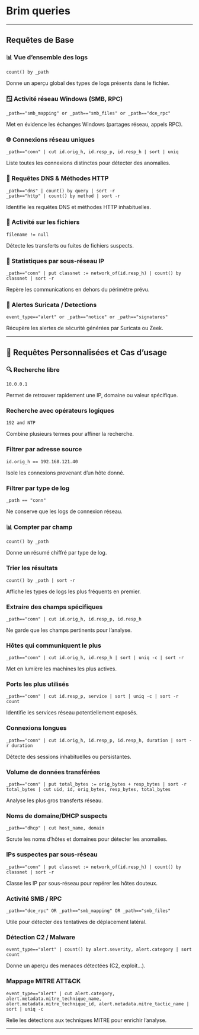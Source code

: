 # Brim queries
---

##  Requêtes de Base

### 📊 Vue d’ensemble des logs
```zeek
count() by _path
```
 Donne un aperçu global des types de logs présents dans le fichier.

### 🪟 Activité réseau Windows (SMB, RPC)
```zeek
_path=="smb_mapping" or _path=="smb_files" or _path=="dce_rpc"
```
Met en évidence les échanges Windows (partages réseau, appels RPC).

### 🌐 Connexions réseau uniques
```zeek
_path=="conn" | cut id.orig_h, id.resp_p, id.resp_h | sort | uniq
```
 Liste toutes les connexions distinctes pour détecter des anomalies.

### 📡 Requêtes DNS & Méthodes HTTP
```zeek
_path=="dns" | count() by query | sort -r
_path=="http" | count() by method | sort -r
```
Identifie les requêtes DNS et méthodes HTTP inhabituelles.

### 📁 Activité sur les fichiers
```zeek
filename != null
```
Détecte les transferts ou fuites de fichiers suspects.

### 🧮 Statistiques par sous-réseau IP
```zeek
_path=="conn" | put classnet := network_of(id.resp_h) | count() by classnet | sort -r
```
 Repère les communications en dehors du périmètre prévu.

### 🚨 Alertes Suricata / Detections
```zeek
event_type=="alert" or _path=="notice" or _path=="signatures"
```
 Récupère les alertes de sécurité générées par Suricata ou Zeek.

---

## 🎯 Requêtes Personnalisées et Cas d’usage

### 🔍 Recherche libre
```zeek
10.0.0.1
```
 Permet de retrouver rapidement une IP, domaine ou valeur spécifique.

###  Recherche avec opérateurs logiques
```zeek
192 and NTP
```
 Combine plusieurs termes pour affiner la recherche.

### Filtrer par adresse source
```zeek
id.orig_h == 192.168.121.40
```
 Isole les connexions provenant d’un hôte donné.

### Filtrer par type de log
```zeek
_path == "conn"
```
 Ne conserve que les logs de connexion réseau.

### 📊 Compter par champ
```zeek
count() by _path
```
 Donne un résumé chiffré par type de log.

###  Trier les résultats
```zeek
count() by _path | sort -r
```
 Affiche les types de logs les plus fréquents en premier.

###  Extraire des champs spécifiques
```zeek
_path=="conn" | cut id.orig_h, id.resp_p, id.resp_h
```
 Ne garde que les champs pertinents pour l’analyse.

###  Hôtes qui communiquent le plus
```zeek
_path=="conn" | cut id.orig_h, id.resp_h | sort | uniq -c | sort -r
```
 Met en lumière les machines les plus actives.

###  Ports les plus utilisés
```zeek
_path=="conn" | cut id.resp_p, service | sort | uniq -c | sort -r count
```
 Identifie les services réseau potentiellement exposés.

###  Connexions longues
```zeek
_path=="conn" | cut id.orig_h, id.resp_p, id.resp_h, duration | sort -r duration
```
 Détecte des sessions inhabituelles ou persistantes.

###  Volume de données transférées
```zeek
_path=="conn" | put total_bytes := orig_bytes + resp_bytes | sort -r total_bytes | cut uid, id, orig_bytes, resp_bytes, total_bytes
```
 Analyse les plus gros transferts réseau.

###  Noms de domaine/DHCP suspects
```zeek
_path=="dhcp" | cut host_name, domain
```
 Scrute les noms d’hôtes et domaines pour détecter les anomalies.

### IPs suspectes par sous-réseau
```zeek
_path=="conn" | put classnet := network_of(id.resp_h) | count() by classnet | sort -r
```
 Classe les IP par sous-réseau pour repérer les hôtes douteux.

###  Activité SMB / RPC
```zeek
_path=="dce_rpc" OR _path=="smb_mapping" OR _path=="smb_files"
```
 Utile pour détecter des tentatives de déplacement latéral.

###  Détection C2 / Malware
```zeek
event_type=="alert" | count() by alert.severity, alert.category | sort count
```
 Donne un aperçu des menaces détectées (C2, exploit…).

###  Mappage MITRE ATT&CK
```zeek
event_type=="alert" | cut alert.category, alert.metadata.mitre_technique_name, alert.metadata.mitre_technique_id, alert.metadata.mitre_tactic_name | sort | uniq -c
```
 Relie les détections aux techniques MITRE pour enrichir l’analyse.

---
